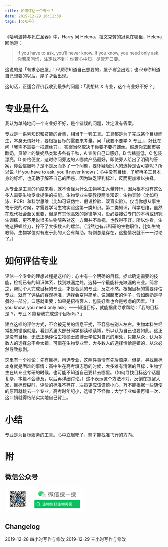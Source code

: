 ```yaml
---
title: 如何评估一个专业？
date: 2019-12-29 16:11:38
tags: [公众号]
---
```


《哈利波特与死亡圣器》中，Harry 问 Helena，拉文克劳的冠冕在哪里，Helena 回他道：

> If you have to ask, you’ll never know. If you know, you need only ask.
> 你若来问询，注定找不到；你若心中知，尽管开口要。

这说的是「有求必应屋」：*只要*你知道自己想要的，屋子*就*会出现；也*只有*你知道自己想要的以后，屋子*才*会出现。

这句话，正适合评价我收到最多的问题：「我想转 X 专业，这个专业好不好？」

# 专业是什么

我认为单纯地问一个专业好不好，是个错误的问题，注定没有答案。

专业是一系列知识和技能的合集，相当于一套工具。工具都是为了完成某个目标而生，本身无谓好坏，要根据目标的需要来考量。问「我要不要学 X 专业」，好比在问「我需不需要一把螺丝刀」，答案当然取决于你要不要拧螺丝。假想你去超市买酸奶，货架上的酸奶品类繁多各有千秋，A 宣传自己口感好，B 含糖量低，C 包装漂亮，D 价格便宜，这时你问旁边的人哪款产品最好，即使旁人给出了明确的答案，你会信服吗？是不是反而多了一个问题，要怀疑起别人的选择是否可靠呢？所以说「if you have to ask, you'll never know」：心中没有目标，了解再多工具本身的好坏，也无助于解答自己的困惑，因为缺乏评判标准，反而更加难以抉择。

从专业是工具的角度来看，就不奇怪为什么生物学生大量转行，因为根本没有这么多人需要生物专业提供的技能。生物专业主要教授两类知识：生物实验（比如电泳、PCR）和科学思维（比如可证伪性、假设检验、双盲实验）。仅当你想从事生物研究的时候，才需要学习生物实验这第一类知识。第二类知识，科学思维，虽然在现代社会至关重要，但是有其他高效的途径学习，没必要接受专门的本科或研究生训练，更不用说很多生物院系对这一方面并不重视，也教得不好。所以你看，生物这把螺丝刀，拧不了大多数人的螺丝。（当然也有非科研的生物职位，比如生物教师，生物学位对有志于此的人会有帮助。特例总是存在，这些情况就不一一讨论了。）

# 如何评估专业

评估一个专业的理想过程是这样的：心中有一个明确的目标，据此确定需要的技能，检视已有的知识体系，找到缺漏之处，选择一个最能补充缺漏的专业。简言之，帮助个人完成目标的专业，才是合适的专业，反之不然。根据目标的需要评估专业，就有了评估的客观标准，选择会变得简单。说回超市的例子，假如酸奶是早餐的一部分，口感就重要；如果是招待客人，包装好看也会是考虑的因素。「If you know, you need only ask」——知道目标，就能据此寻求帮助：「我的目标是 Y，专业 X 能帮我完成这个目标吗？」

建立这样的评估方式，不会被无关的信息干扰，不容易被别人左右。生物本科生经常犯的错误就是，看到系里大部分同学都读硕读博，所以认为自己也要如此。这正是没有目标，无法正确评估生物硕士或博士学位对自己的用处，只能从众，认为多数人的选择总不会太错。可惜在生物专业里，大多数人的选择恰恰是错的，从众必然导致悲剧。

这里有一个推论：先有目标，再选专业，这两件事情有先后顺序。但是，寻找目标本身就是困难的事情：高中生在高考填志愿的时候，大多难有清晰的目标；生物学生在转专业考研的时候，也可能不知道自己要转去哪里。（如何寻找目标这个话题复杂，本篇不会涉及，以后再详细讨论。）这不表示这个方法不对，反倒在提醒大家，目标模糊时，评价的标准不存在，决策更应该谨慎小心，万不能根据一些随便的原因就跳去一个专业。高考时年纪小，选错了不怪你；大学毕业如果再错一次，这口锅就得结结实实地自己背上。

# 小结

专业是为目标服务的工具。心中立起靶子，箭才能找准飞行的方向。

# 附

## 微信公众号

<img src="/images/biobyelogy-qrcode.png" width="50%">

## Changelog
2019-12-28 四小时写作与修改
2019-12-29 三小时写作与修改

